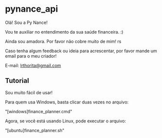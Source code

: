 # pynance_api
Olá! Sou a Py Nance!


Vou te auxiliar no entendimento da sua saúde financeira. :)

Ainda sou amadora. Por favor não cobre muito de mim! rs

Caso tenha algum feedback ou ideia para acrescentar, por favor mande um email para o meu criador!

E-mail: lrthorita@gmail.com

## Tutorial
Sou muito fácil de usar!

Para quem usa Windows, basta clicar duas vezes no arquivo:

  "[windows]finance_planner.cmd"


Agora, se você está usando Linux, pode executar o arquivo:

  "[ubuntu]finance_planner.sh"
